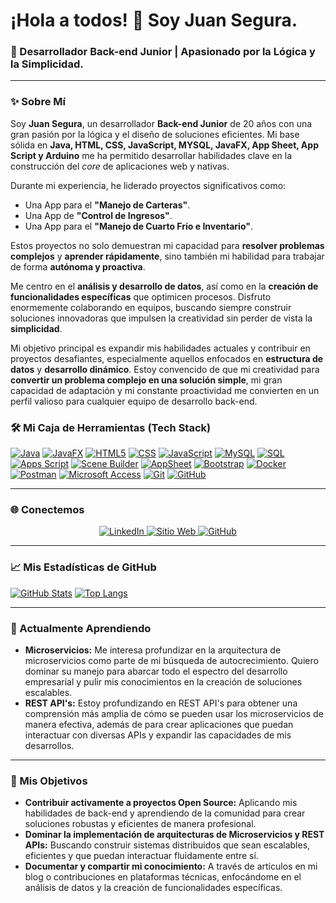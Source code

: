 # ¡Hola a todos! 👋 Soy Juan Segura.

### 🚀 Desarrollador Back-end Junior | Apasionado por la Lógica y la Simplicidad.

---

### ✨ Sobre Mí

Soy **Juan Segura**, un desarrollador **Back-end Junior** de 20 años con una gran pasión por la lógica y el diseño de soluciones eficientes. Mi base sólida en **Java, HTML, CSS, JavaScript, MYSQL, JavaFX, App Sheet, App Script y Arduino** me ha permitido desarrollar habilidades clave en la construcción del *core* de aplicaciones web y nativas.

Durante mi experiencia, he liderado proyectos significativos como:
* Una App para el **"Manejo de Carteras"**.
* Una App de **"Control de Ingresos"**.
* Una App para el **"Manejo de Cuarto Frío e Inventario"**.

Estos proyectos no solo demuestran mi capacidad para **resolver problemas complejos** y **aprender rápidamente**, sino también mi habilidad para trabajar de forma **autónoma y proactiva**.

Me centro en el **análisis y desarrollo de datos**, así como en la **creación de funcionalidades específicas** que optimicen procesos. Disfruto enormemente colaborando en equipos, buscando siempre construir soluciones innovadoras que impulsen la creatividad sin perder de vista la **simplicidad**.

Mi objetivo principal es expandir mis habilidades actuales y contribuir en proyectos desafiantes, especialmente aquellos enfocados en **estructura de datos** y **desarrollo dinámico**. Estoy convencido de que mi creatividad para **convertir un problema complejo en una solución simple**, mi gran capacidad de adaptación y mi constante proactividad me convierten en un perfil valioso para cualquier equipo de desarrollo back-end.

### 🛠️ Mi Caja de Herramientas (Tech Stack)

[![Java](https://img.shields.io/badge/-Java-007396?style=flat-square&logo=java&logoColor=white)](https://www.oracle.com/java/)
[![JavaFX](https://img.shields.io/badge/-JavaFX-EE3A0A?style=flat-square&logo=java&logoColor=white)](https://openjfx.io/)
[![HTML5](https://img.shields.io/badge/-HTML5-E34F26?style=flat-square&logo=html5&logoColor=white)](https://developer.mozilla.org/es/docs/Web/HTML)
[![CSS](https://img.shields.io/badge/-CSS3-1572B6?style=flat-square&logo=css3&logoColor=white)](https://developer.mozilla.org/es/docs/Web/CSS)
[![JavaScript](https://img.shields.io/badge/-JavaScript-F7DF1E?style=flat-square&logo=javascript&logoColor=black)](https://developer.mozilla.org/es/docs/Web/JavaScript)
[![MySQL](https://img.shields.io/badge/-MySQL-4479A1?style=flat-square&logo=mysql&logoColor=white)](https://www.mysql.com/)
[![SQL](https://img.shields.io/badge/SQL-000000?style=flat-square&logo=postgresql&logoColor=white)](https://www.postgresql.org/)
[![Apps Script](https://img.shields.io/badge/-Apps%20Script-0A73B7?style=flat-square&logo=google&logoColor=white)](https://developers.google.com/apps-script)
[![Scene Builder](https://img.shields.io/badge/-Scene%20Builder-007ACC?style=flat-square&logo=adobe-animate&logoColor=white)](https://gluonhq.com/products/scene-builder/)
[![AppSheet](https://img.shields.io/badge/-AppSheet-4CAF50?style=flat-square&logo=app-sheet&logoColor=white)](https://www.appsheet.com/)
[![Bootstrap](https://img.shields.io/badge/-Bootstrap-7952B3?style=flat-square&logo=bootstrap&logoColor=white)](https://getbootstrap.com/)
[![Docker](https://img.shields.io/badge/-Docker-2496ED?style=flat-square&logo=docker&logoColor=white)](https://www.docker.com/)
[![Postman](https://img.shields.io/badge/-Postman-FF6C37?style=flat-square&logo=postman&logoColor=white)](https://www.postman.com/)
[![Microsoft Access](https://img.shields.io/badge/-Microsoft%20Access-C83737?style=flat-square&logo=microsoft-access&logoColor=white)](https://www.microsoft.com/en-us/microsoft-365/access)
[![Git](https://img.shields.io/badge/-Git-F05032?style=flat-square&logo=git&logoColor=white)](https://git-scm.com/)
[![GitHub](https://img.shields.io/badge/-GitHub-181717?style=flat-square&logo=github&logoColor=white)](https://github.com/PabloGarciaJC)


---

### 🌐 Conectemos

<p align="center">
  <a href="www.linkedin.com/in/juan-negrete25" target="_blank">
    <img src="https://img.shields.io/badge/LinkedIn-0077B5?style=for-the-badge&logo=linkedin&logoColor=white" alt="LinkedIn">
  </a>
  <a href="https://portafolio-gold-ten.vercel.app/index.html" target="_blank">
    <img src="https://img.shields.io/badge/Mi%20Web-1A1A1A?style=for-the-badge&logo=internetexplorer&logoColor=white" alt="Sitio Web">
  </a>
  <a href="https://github.com/SebasthSegura" target="_blank">
    <img src="https://img.shields.io/badge/GitHub-181717?style=for-the-badge&logo=github&logoColor=white" alt="GitHub">
  </a>
</p>

---

### 📈 Mis Estadísticas de GitHub

[![GitHub Stats](https://github-readme-stats.vercel.app/api?username=SebasthSegura&show_icons=true&theme=dark)](https://github.com/SebasthSegura)
[![Top Langs](https://github-readme-stats.vercel.app/api/top-langs/?username=SebasthSegura&layout=compact&theme=dark)](https://github.com/SebasthSegura)

---

### 🌱 Actualmente Aprendiendo

* **Microservicios:** Me interesa profundizar en la arquitectura de microservicios como parte de mi búsqueda de autocrecimiento. Quiero dominar su manejo para abarcar todo el espectro del desarrollo empresarial y pulir mis conocimientos en la creación de soluciones escalables.
* **REST API's:** Estoy profundizando en REST API's para obtener una comprensión más amplia de cómo se pueden usar los microservicios de manera efectiva, además de para crear aplicaciones que puedan interactuar con diversas APIs y expandir las capacidades de mis desarrollos.

---

### 🎯 Mis Objetivos

* **Contribuir activamente a proyectos Open Source:** Aplicando mis habilidades de back-end y aprendiendo de la comunidad para crear soluciones robustas y eficientes de manera profesional.
* **Dominar la implementación de arquitecturas de Microservicios y REST APIs:** Buscando construir sistemas distribuidos que sean escalables, eficientes y que puedan interactuar fluidamente entre sí.
* **Documentar y compartir mi conocimiento:** A través de artículos en mi blog o contribuciones en plataformas técnicas, enfocándome en el análisis de datos y la creación de funcionalidades específicas.
